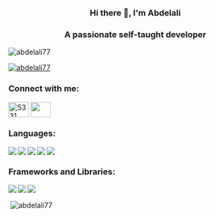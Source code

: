 ### <p align="center"> Hi there 👋, I'm Abdelali </p>
### <p align="center"> A passionate self-taught developer </p>

<p align="left"> <img src="https://komarev.com/ghpvc/?username=abdelali77&label=Profile%20views&color=0e75b6&style=flat" alt="abdelali77" /> </p>

<!-- ![A passionate self-taught developer]() -->


<p align="left"> <a href="https://github.com/ryo-ma/github-profile-trophy"><img src="https://github-profile-trophy.vercel.app/?username=abdelali77&theme=onestar" alt="abdelali77" /></a> </p>

<h3 align="left">Connect with me:</h3>
<p align="left">
<a href="https://discord.gg/3qPkgaKF" target="blank"><img align="center" src="https://raw.githubusercontent.com/rahuldkjain/github-profile-readme-generator/master/src/images/icons/Social/discord.svg" alt="5331" height="30" width="40" /></a>
  <a href="https://www.instagram.com/_abdelali.js/" target="blank"><img align="center" src="https://raw.githubusercontent.com/rahuldkjain/github-profile-readme-generator/master/src/images/icons/Social/instagram.svg" height="30" width="40" /></a>
</p>

<h3 align="left">Languages:</h3>
<a href="https://skillicons.dev">
    <img align="left" src="https://skillicons.dev/icons?i=js" /><img align="left" src="https://skillicons.dev/icons?i=ts" /><img align="left" src="https://skillicons.dev/icons?i=c" /><img align="left" src="https://skillicons.dev/icons?i=css" /><img src="https://skillicons.dev/icons?i=html" />
  </a>
 <h3 align="left">Frameworks and Libraries:</h3>
 <img align="left" src="https://img.shields.io/badge/node.js-6DA55F?style=for-the-badge&logo=node.js&logoColor=white"><img src="https://img.shields.io/badge/react-%2320232a.svg?style=for-the-badge&logo=react&logoColor=%2361DAFB">

<img align="left" src="https://github-readme-stats.vercel.app/api/top-langs/?username=abdelali77&langs_count=8&theme=dracula" />

&nbsp;<img align="center" src="https://github-readme-stats.vercel.app/api?username=abdelali77&show_icons=true&locale=en&theme=dracula" alt="abdelali77" />
